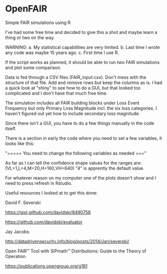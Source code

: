 # OpenFAIR
Simple FAIR simulations using R

I've had some free time and decided to give this a shot and maybe learn a thing or two on the way.

WARNING: 
a. My statistical capabilities are very limited.
b. Last time I wrote any code was maybe 15 years ago.
c. First time I use R.

If the script works as planned, it should be able to run two FAIR simulations and plot some comparison.

Data is fed through a CSV files (FAIR_input.csv). Don't mess with the structure of that file. Add and remove rows but keep the columns as is. I had a quick look at "shiny" to see how to do a GUI, but that looked too complicated and I don't have that much free time.

The simulation includes all FAIR building blocks under Loss Event Frequency but only Primary Loss Magnitude incl. the six loss categories.
I haven't figured out yet how to include secondary loss magnitude.

Since there isn't a GUI, you have to do a few things manually in the code itself.

There is a section in early the code where you need to set a few variables, it looks like this:

"===== You need to change the following variables as needed ==="


As far as I can tell the confidence shape values for the ranges are: (VL=1,L=4,M=20,H=160,VH=640)
"4" is apprently the default value.

For whatever reason on my computer one of the plots doesn't show and I need to press refresh in Rstudio.

Useful resources I looked at to get this done:

David F. Severski

https://gist.github.com/davidski/8490758

https://github.com/davidski/evaluator

Jay Jacobs:

http://datadrivensecurity.info/blog/posts/2014/Jan/severski/

Open FAIR™ Tool with SIPmath™ Distributions: Guide to the Theory of Operation

https://publications.opengroup.org/g181

